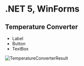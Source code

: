 # .NET 5, WinForms
## Temperature Converter

- Label
- Button
- TextBox


![TemperatureConverterResult](https://user-images.githubusercontent.com/12767526/155860249-0d9d0bb4-0b59-4f97-8de8-2b88dbd89318.png)
